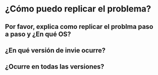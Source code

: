 <h1>¿Cómo puedo replicar el problema?</h1>
<h2>Por favor, explica como replicar el problma paso a paso y ¿En qué OS?</h2>
<h2>¿En qué versión de invie ocurre?</h2>
<h2>¿Ocurre en todas las versiones?</h2>
